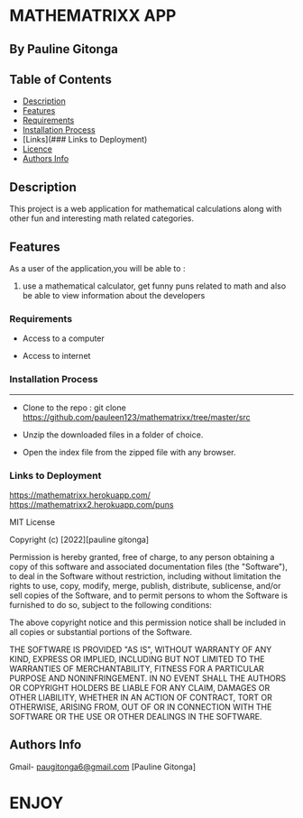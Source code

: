 # MATHEMATRIXX APP

## By Pauline Gitonga

## Table of Contents

- [Description](#description)
- [Features](#features)
- [Requirements](#requirements)
- [Installation Process](#installation-Process)
- [Links](### Links to Deployment)
- [Licence](#licence)
- [Authors Info](#Authors-info)

## Description

 <p>This project is a web application for mathematical calculations along with other fun and interesting math related categories.
 </p>

## Features

As a user of the application,you will be able to :

1. use a mathematical calculator, get funny puns related to math and also be able to view information about the developers

### Requirements

- Access to a computer

- Access to internet

### Installation Process

---

- Clone to the repo : git clone https://github.com/pauleen123/mathematrixx/tree/master/src

- Unzip the downloaded files in a folder of choice.

- Open the index file from the zipped file with any browser.

### Links to Deployment

https://mathematrixx.herokuapp.com/
https://mathematrixx2.herokuapp.com/puns

MIT License

Copyright (c) [2022][pauline gitonga]

Permission is hereby granted, free of charge, to any person obtaining a copy
of this software and associated documentation files (the "Software"), to deal
in the Software without restriction, including without limitation the rights
to use, copy, modify, merge, publish, distribute, sublicense, and/or sell
copies of the Software, and to permit persons to whom the Software is
furnished to do so, subject to the following conditions:

The above copyright notice and this permission notice shall be included in all
copies or substantial portions of the Software.

THE SOFTWARE IS PROVIDED "AS IS", WITHOUT WARRANTY OF ANY KIND, EXPRESS OR
IMPLIED, INCLUDING BUT NOT LIMITED TO THE WARRANTIES OF MERCHANTABILITY,
FITNESS FOR A PARTICULAR PURPOSE AND NONINFRINGEMENT. IN NO EVENT SHALL THE
AUTHORS OR COPYRIGHT HOLDERS BE LIABLE FOR ANY CLAIM, DAMAGES OR OTHER
LIABILITY, WHETHER IN AN ACTION OF CONTRACT, TORT OR OTHERWISE, ARISING FROM,
OUT OF OR IN CONNECTION WITH THE SOFTWARE OR THE USE OR OTHER DEALINGS IN THE
SOFTWARE.

## Authors Info

Gmail- paugitonga6@gmail.com [Pauline Gitonga]

# ENJOY
